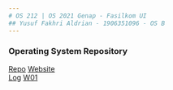 ```yaml
---
# OS 212 | OS 2021 Genap - Fasilkom UI
## Yusuf Fakhri Aldrian - 1906351096 - OS B
---
```

### Operating System Repository

[Repo](https://github.com/aldariaski/os212)
[Website](https://aldariaski.github.io/os212)  
[Log](https://aldariaski.github.io/os212/TXT/mylog.txt)
[W01](https://aldariaski.github.io/os212/W01/)